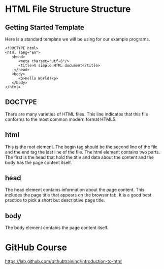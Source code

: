 # HTML File Structure Structure


## Getting Started Template
Here is a standard template we will be using for our example programs.

```
<!DOCTYPE html>
<html lang="en">
   <head>
      <meta charset="utf-8"/>
      <title>A simple HTML document</title>
    </head>
   <body>
      <p>Hello World!<p>
   </body>
</html>
```

## DOCTYPE
There are many varieties of HTML files.  This line indicates that
this file conforms to the most common modern format HTML5.

## html
This is the root element.  The begin tag should be the second line of the file and the end tag the last line of the file.  The html element contains two parts.  The first is the head that hold the title and data about the content and the body has the page content itself.


## head
The head element contains information about the page content.  This includes the page title that appears on the browser tab.  It is a good best practice to pick a short but descriptive page title.

## body
The body element contains the page content itself.

# GitHub Course
https://lab.github.com/githubtraining/introduction-to-html